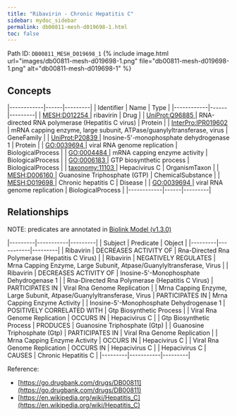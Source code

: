 ```yaml
---
title: "Ribavirin - Chronic Hepatitis C"
sidebar: mydoc_sidebar
permalink: db00811-mesh-d019698-1.html
toc: false 
---
```



Path ID: `DB00811_MESH_D019698_1`
{% include image.html url="images/db00811-mesh-d019698-1.png" file="db00811-mesh-d019698-1.png" alt="db00811-mesh-d019698-1" %}

## Concepts

|------------|------|---------|
| Identifier | Name | Type    |
|------------|------|---------|
| <a href="https://identifiers.org/MESH:D012254">MESH:D012254 </a> | ribavirin | Drug |
| <a href="https://identifiers.org/UniProt:Q96885">UniProt:Q96885 </a> | RNA-directed RNA polymerase (Hepatitis C virus) | Protein |
| <a href="https://identifiers.org/InterPro:IPR019602">InterPro:IPR019602 </a> | mRNA capping enzyme, large subunit, ATPase/guanylyltransferase, virus | GeneFamily |
| <a href="https://identifiers.org/UniProt:P20839">UniProt:P20839 </a> | Inosine-5'-monophosphate dehydrogenase 1 | Protein |
| <a href="https://identifiers.org/GO:0039694">GO:0039694 </a> | viral RNA genome replication | BiologicalProcess |
| <a href="https://identifiers.org/GO:0004484">GO:0004484 </a> | mRNA capping enzyme activity | BiologicalProcess |
| <a href="https://identifiers.org/GO:0006183">GO:0006183 </a> | GTP biosynthetic process | BiologicalProcess |
| <a href="https://identifiers.org/taxonomy:11103">taxonomy:11103 </a> | Hepacivirus C | OrganismTaxon |
| <a href="https://identifiers.org/MESH:D006160">MESH:D006160 </a> | Guanosine Triphosphate (GTP) | ChemicalSubstance |
| <a href="https://identifiers.org/MESH:D019698">MESH:D019698 </a> | Chronic hepatitis C | Disease |
| <a href="https://identifiers.org/GO:0039694">GO:0039694 </a> | viral RNA genome replication | BiologicalProcess |
|------------|------|---------|

## Relationships


NOTE: predicates are annotated in <a href="https://github.com/biolink/biolink-model/releases/tag/v1.3.0">Biolink Model (v1.3.0)</a>

|---------|-----------|---------|
| Subject | Predicate | Object  |
|---------|-----------|---------|
| Ribavirin | DECREASES ACTIVITY OF | Rna-Directed Rna Polymerase (Hepatitis C Virus) |
| Ribavirin | NEGATIVELY REGULATES | Mrna Capping Enzyme, Large Subunit, Atpase/Guanylyltransferase, Virus |
| Ribavirin | DECREASES ACTIVITY OF | Inosine-5'-Monophosphate Dehydrogenase 1 |
| Rna-Directed Rna Polymerase (Hepatitis C Virus) | PARTICIPATES IN | Viral Rna Genome Replication |
| Mrna Capping Enzyme, Large Subunit, Atpase/Guanylyltransferase, Virus | PARTICIPATES IN | Mrna Capping Enzyme Activity |
| Inosine-5'-Monophosphate Dehydrogenase 1 | POSITIVELY CORRELATED WITH | Gtp Biosynthetic Process |
| Viral Rna Genome Replication | OCCURS IN | Hepacivirus C |
| Gtp Biosynthetic Process | PRODUCES | Guanosine Triphosphate (Gtp) |
| Guanosine Triphosphate (Gtp) | PARTICIPATES IN | Viral Rna Genome Replication |
| Mrna Capping Enzyme Activity | OCCURS IN | Hepacivirus C |
| Viral Rna Genome Replication | OCCURS IN | Hepacivirus C |
| Hepacivirus C | CAUSES | Chronic Hepatitis C |
|---------|-----------|---------|

Reference: 
  - [https://go.drugbank.com/drugs/DB00811](https://go.drugbank.com/drugs/DB00811)
  - [https://en.wikipedia.org/wiki/Hepatitis_C](https://en.wikipedia.org/wiki/Hepatitis_C)
